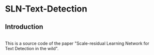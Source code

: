 # SLN-Text-Detection


## Introduction

<br>
This is a source code of the paper "Scale-residual Learning Network for Text Detection in the wild".
<br>
